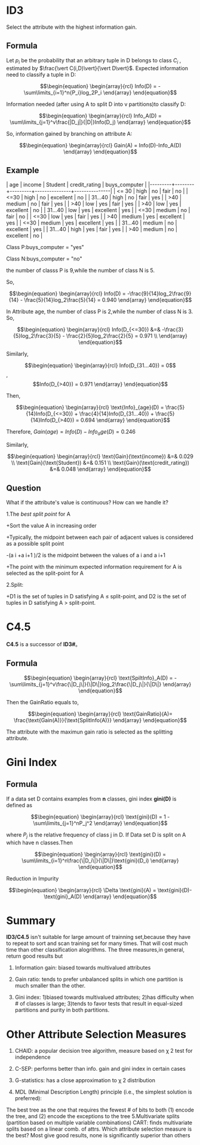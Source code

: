 # ID3

Select the attribute with the highest information gain.

## Formula

Let $p_i$ be the probability that an arbitrary tuple in D belongs to class $C_i$ , estimated by $\frac{\vert C(i,D)\vert}{\vert  D\vert}$.
Expected information need to classify a tuple in D:

$$\begin{equation}
\begin{array}{rcl}
Info(D) = -\sum\limits_{i=1}^n{P_i}log_2P_i
\end{array}
\end{equation}$$

Information needed (after using A to split D into v partitions)to classify D:

$$\begin{equation}
\begin{array}{rcl}
Info_A(D) = \sum\limits_{j=1}^v\frac{|D_j|}{|D|}Info(D_j)
\end{array}
\end{equation}$$

So, information gained by branching on attribute A:

$$\begin{equation}
\begin{array}{rcl}
Gain(A) = Info(D)-Info_A(D)
\end{array}
\end{equation}$$

## Example

| age     | income | Student | credit_rating | buys_computer |
|---------+--------+---------+---------------+---------------|
| <= 30   | high   | no      | fair          | no            |
| <=30    | high   | no      | excellent     | no            |
| 31...40 | high   | no      | fair          | yes           |
| >40     | medium | no      | fair          | yes           |
| >40     | low    | yes     | fair          | yes           |
| >40     | low    | yes     | excellent     | no         |
| 31...40 | low    | yes     | excellent     | yes           |
| <=30    | medium | no      | fair          | no            |
| <=30    | low    | yes     | fair          | yes           |
| >40     | medium | yes     | excellent     | yes           |
| <=30    | medium | yes     | excellent     | yes           |
| 31...40 | medium | no      | excellent     | yes           |
| 31...40 | high   | yes     | fair          | yes           |
| >40     | medium | no      | excellent     | no            |

Class P:buys_computer = "yes"

Class N:buys_computer = "no"

the number of classs P is 9,while the number of class N is 5.

So,

$$\begin{equation}
\begin{array}{rcl}
Info(D) = -\frac{9}{14}log_2\frac{9}{14} - \frac{5}{14}log_2\frac{5}{14} = 0.940
\end{array}
\end{equation}$$


In Attribute age, the number of class P is 2,while the number of class N is 3.
So,

$$\begin{equation}
\begin{array}{rcl}
Info(D_{<=30}) &=& -\frac{3}{5}log_2\frac{3}{5} - \frac{2}{5}log_2\frac{2}{5} = 0.971 \\
\end{array}
\end{equation}$$

Similarly,

$$\begin{equation}
\begin{array}{rcl}
Info(D_{31...40}) = 0$$,$$Info(D_{>40}) = 0.971
\end{array}
\end{equation}$$

Then,

$$\begin{equation}
\begin{array}{rcl}
\text{Info}_{age}(D) = \frac{5}{14}Info(D_{<=30}) + \frac{4}{14}Info(D_{31...40}) +  \frac{5}{14}Info(D_{>40}) = 0.694
\end{array}
\end{equation}$$

Therefore, $Gain(age) = Info(D) - Info_age(D) = 0.246$

Similarly,

$$\begin{equation}
\begin{array}{rcl}
\text{Gain}(\text{income}) &=& 0.029 \\
\text{Gain}(\text{Student}) &=& 0.151 \\
\text{Gain}(\text{credit_rating}) &=& 0.048
\end{array}
\end{equation}$$


## Question

What if the attribute's value is continuous? How can we handle it?

1.The *best split point* for A

 +Sort the value A in increasing order

 +Typically, the midpoint between each pair of adjacent values is considered as a possible split point

 -(a i +a i+1 )/2 is the midpoint between the values of a i and a i+1

 +The point with the minimum expected information requirement for A is selected as the split-point for A

2.Split:

 +D1 is the set of tuples in D satisfying A ≤ split-point, and D2 is the set of tuples in D satisfying A > split-point.


# C4.5

**C4.5** is a successor of **ID3#**。

## Formula

$$\begin{equation}
\begin{array}{rcl}
\text{SpiltInfo}_A(D) = -\sum\limits_{j=1}^v\frac{\|D_j\|}{\|D\|}log_2\frac{\|D_j\|}{\|D\|}
\end{array}
\end{equation}$$

Then the GainRatio equals to,

$$\begin{equation}
\begin{array}{rcl}
\text{GainRatio}(A)= \frac{\text{Gain(A)}}{\text{SplitInfo(A)}}
\end{array}
\end{equation}$$

The attribute with the maximun gain ratio is selected as the splitting attribute.

# Gini Index

## Formula

If a data set D contains examples from **n** classes, gini index **gini(D)** is defined as

$$\begin{equation}
\begin{array}{rcl}
\text{gini}(D) = 1 - \sum\limits_{j=1}^nP_j^2
\end{array}
\end{equation}$$

where $P_j$ is the relative frequency of class j in D.
If Data set D is split on A which have n classes.Then

$$\begin{equation}
\begin{array}{rcl}
\text{gini}(D) = \sum\limits_{i=1}^n\frac{\|D_i\|}{\|D\|}\text{gini}(D_i)
\end{array}
\end{equation}$$

Reduction in Impurity

$$\begin{equation}
\begin{array}{rcl}
\Delta \text{gini}(A) = \text{gini}(D)-\text{gini}_A(D)
\end{array}
\end{equation}$$

# Summary

**ID3/C4.5** isn't suitable for large amount of trainning set,because they have to repeat to sort and scan training set for many times. That will cost much time than other classification alogrithms.
The three measures,in general, return good results but

1. Information gain: biased towards multivalued attributes

2. Gain ratio: tends to prefer unbalanced splits in which one partition is much smaller than the other.

3. Gini index: 1)biased towards multivalued attributes; 2)has difficulty when # of classes is large; 3)tends to favor tests that result in equal-sized partitions and purity in both partitions.

# Other Attribute Selection Measures

1. CHAID: a popular decision tree algorithm, measure based on χ 2 test for independence

2. C-SEP: performs better than info. gain and gini index in certain cases

3. G-statistics: has a close approximation to χ 2 distribution
4. MDL (Minimal Description Length) principle (i.e., the simplest solution is preferred):

The best tree as the one that requires the fewest # of bits to both
(1) encode the tree, and (2) encode the exceptions to the tree
5.Multivariate splits (partition based on multiple variable combinations)
CART: finds multivariate splits based on a linear comb. of attrs.
Which attribute selection measure is the best?
Most give good results, none is significantly superior than others
